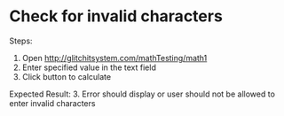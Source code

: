 # Check for invalid characters

Steps:
1. Open http://glitchitsystem.com/mathTesting/math1
2. Enter specified value in the text field
3. Click button to calculate

Expected Result:
3. Error should display or user should not be allowed to enter invalid characters